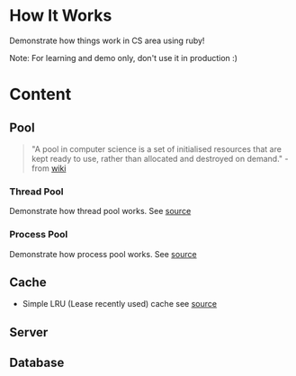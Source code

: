 # How It Works

Demonstrate how things work in CS area using ruby!

Note: For learning and demo only, don't use it in production :)

# Content

## Pool
> "A pool in computer science is a set of initialised resources that are kept ready to use, rather than allocated and destroyed on demand." - from [wiki](http://en.wikipedia.org/wiki/Pool_%28computer_science%29)

### Thread Pool
Demonstrate how thread pool works. See [source](https://github.com/wangyuhere/how-it-works/blob/master/lib/pool/thread.rb)

### Process Pool
Demonstrate how process pool works. See [source](https://github.com/wangyuhere/how-it-works/blob/master/lib/pool/process.rb)

## Cache
* Simple LRU (Lease recently used) cache see [source](https://github.com/wangyuhere/how-it-works/blob/master/lib/cache/lru.rb)

## Server
## Database

